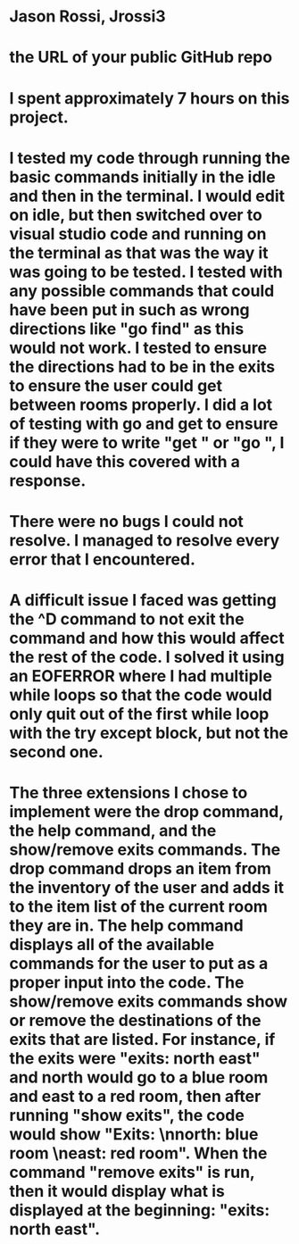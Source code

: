 # Jason Rossi, Jrossi3
# the URL of your public GitHub repo
# I spent approximately 7 hours on this project.
# I tested my code through running the basic commands initially in the idle and then in the terminal. I would edit on idle, but then switched over to visual studio code and running on the terminal as that was the way it was going to be tested. I tested with any possible commands that could have been put in such as wrong directions like "go find" as this would not work. I tested to ensure the directions had to be in the exits to ensure the user could get between rooms properly. I did a lot of testing with go and get to ensure if they were to write "get " or "go ", I could have this covered with a response.
# There were no bugs I could not resolve. I managed to resolve every error that I encountered. 
# A difficult issue I faced was getting the ^D command to not exit the command and how this would affect the rest of the code. I solved it using an EOFERROR where I had multiple while loops so that the code would only quit out of the first while loop with the try except block, but not the second one. 
# The three extensions I chose to implement were the drop command, the help command, and the show/remove exits commands. The drop command drops an item from the inventory of the user and adds it to the item list of the current room they are in. The help command displays all of the available commands for the user to put as a proper input into the code. The show/remove exits commands show or remove the destinations of the exits that are listed. For instance, if the exits were "exits: north east" and north would go to a blue room and east to a red room, then after running "show exits", the code would show "Exits: \nnorth: blue room \neast: red room". When the command "remove exits" is run, then it would display what is displayed at the beginning: "exits: north east".
